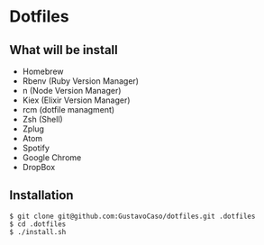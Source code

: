 # Dotfiles

## What will be install

- Homebrew
- Rbenv (Ruby Version Manager)
- n (Node Version Manager)
- Kiex (Elixir Version Manager)
- rcm (dotfile managment)
- Zsh (Shell)
- Zplug
- Atom
- Spotify
- Google Chrome
- DropBox


## Installation

```shell
$ git clone git@github.com:GustavoCaso/dotfiles.git .dotfiles
$ cd .dotfiles
$ ./install.sh
```
